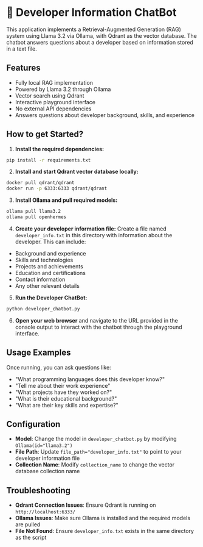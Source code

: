 # 🤖 Developer Information ChatBot

This application implements a Retrieval-Augmented Generation (RAG) system using Llama 3.2 via Ollama, with Qdrant as the vector database. The chatbot answers questions about a developer based on information stored in a text file.

## Features
- Fully local RAG implementation
- Powered by Llama 3.2 through Ollama
- Vector search using Qdrant
- Interactive playground interface
- No external API dependencies
- Answers questions about developer background, skills, and experience

## How to get Started?

1. **Install the required dependencies:**
```bash
pip install -r requirements.txt
```

2. **Install and start Qdrant vector database locally:**
```bash
docker pull qdrant/qdrant
docker run -p 6333:6333 qdrant/qdrant
```

3. **Install Ollama and pull required models:**
```bash
ollama pull llama3.2
ollama pull openhermes
```

4. **Create your developer information file:**
Create a file named `developer_info.txt` in this directory with information about the developer. This can include:
- Background and experience
- Skills and technologies
- Projects and achievements
- Education and certifications
- Contact information
- Any other relevant details

5. **Run the Developer ChatBot:**
```bash
python developer_chatbot.py
```

6. **Open your web browser** and navigate to the URL provided in the console output to interact with the chatbot through the playground interface.

## Usage Examples

Once running, you can ask questions like:
- "What programming languages does this developer know?"
- "Tell me about their work experience"
- "What projects have they worked on?"
- "What is their educational background?"
- "What are their key skills and expertise?"

## Configuration

- **Model**: Change the model in `developer_chatbot.py` by modifying `Ollama(id="llama3.2")`
- **File Path**: Update `file_path="developer_info.txt"` to point to your developer information file
- **Collection Name**: Modify `collection_name` to change the vector database collection name

## Troubleshooting

- **Qdrant Connection Issues**: Ensure Qdrant is running on `http://localhost:6333/`
- **Ollama Issues**: Make sure Ollama is installed and the required models are pulled
- **File Not Found**: Ensure `developer_info.txt` exists in the same directory as the script
